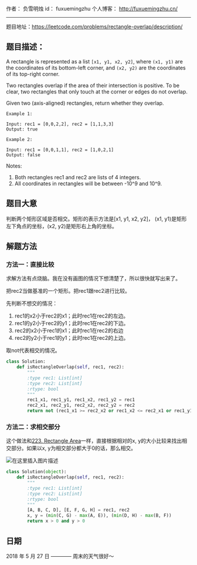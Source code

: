 作者： 		负雪明烛 
id：				fuxuemingzhu
个人博客：	http://fuxuemingzhu.cn/

---

题目地址：https://leetcode.com/problems/rectangle-overlap/description/

## 题目描述：

A rectangle is represented as a list ``[x1, y1, x2, y2]``, where ``(x1, y1)`` are the coordinates of its bottom-left corner, and ``(x2, y2)`` are the coordinates of its top-right corner.

Two rectangles overlap if the area of their intersection is positive.  To be clear, two rectangles that only touch at the corner or edges do not overlap.

Given two (axis-aligned) rectangles, return whether they overlap.

    Example 1:
    
    Input: rec1 = [0,0,2,2], rec2 = [1,1,3,3]
    Output: true
    
    Example 2:
    
    Input: rec1 = [0,0,1,1], rec2 = [1,0,2,1]
    Output: false

Notes:

1. Both rectangles rec1 and rec2 are lists of 4 integers.
1. All coordinates in rectangles will be between -10^9 and 10^9.

## 题目大意

判断两个矩形区域是否相交。矩形的表示方法是[x1, y1, x2, y2]， (x1, y1)是矩形左下角点的坐标，(x2, y2)是矩形右上角的坐标。

## 解题方法

###  方法一：直接比较

求解方法有点烧脑。我在没有画图的情况下想清楚了，所以很快就写出来了。

把rec2当做基准的一个矩形。把rec1跟rec2进行比较。

先判断不想交的情况：

1. rec1的x2小于rec2的x1；此时rec1在rec2的左边。
2. rec1的y2小于rec2的y1；此时rec1在rec2的下边。
3. rec2的x2小于rec1的x1；此时rec1在rec2的右边
4. rec2的y2小于rec1的y1；此时rec1在rec2的上边。

取not代表相交的情况。

```python
class Solution:
    def isRectangleOverlap(self, rec1, rec2):
        """
        :type rec1: List[int]
        :type rec2: List[int]
        :rtype: bool
        """
        rec1_x1, rec1_y1, rec1_x2, rec1_y2 = rec1
        rec2_x1, rec2_y1, rec2_x2, rec2_y2 = rec2
        return not (rec1_x1 >= rec2_x2 or rec1_x2 <= rec2_x1 or rec1_y1 >= rec2_y2 or rec1_y2 <= rec2_y1)
```

### 方法二：求相交部分

这个做法和[223. Rectangle Area](https://blog.csdn.net/fuxuemingzhu/article/details/82973125)一样，直接根据相对的x, y的大小比较来找出相交部分。如果以x, y为相交部分都大于0的话，那么相交。

![在这里插入图片描述](https://img-blog.csdnimg.cn/20200318114705923.jpeg?x-oss-process=image/watermark,type_ZmFuZ3poZW5naGVpdGk,shadow_10,text_aHR0cHM6Ly9ibG9nLmNzZG4ubmV0L2Z1eHVlbWluZ3podQ==,size_16,color_FFFFFF,t_70)

```python
class Solution(object):
    def isRectangleOverlap(self, rec1, rec2):
        """
        :type rec1: List[int]
        :type rec2: List[int]
        :rtype: bool
        """
        [A, B, C, D], [E, F, G, H] = rec1, rec2
        x, y = (min(C, G) - max(A, E)), (min(D, H) - max(B, F))
        return x > 0 and y > 0
```

## 日期

2018 年 5 月 27 日 ———— 周末的天气很好～
